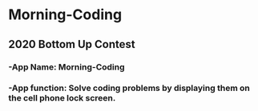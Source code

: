 # Morning-Coding
## 2020 Bottom Up Contest 
### -App Name: Morning-Coding
### -App function: Solve coding problems by displaying them on the cell phone lock screen.
